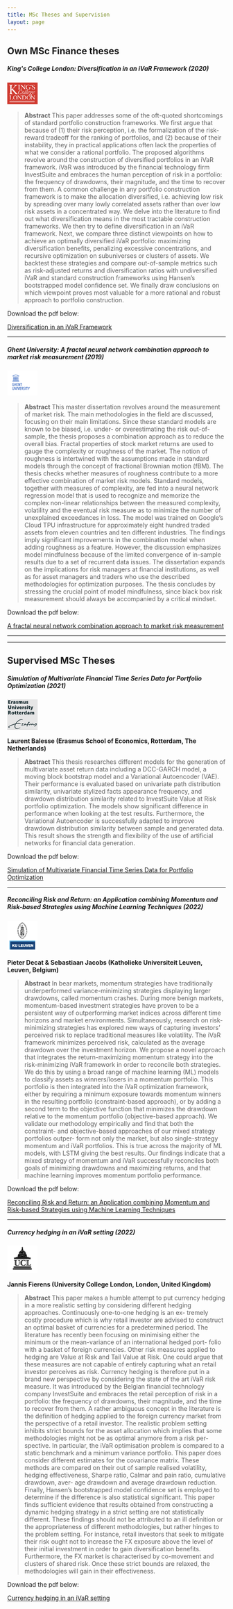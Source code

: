 ```yaml
---
title: MSc Theses and Supervision
layout: page
---
```


## Own MSc Finance theses

##### King's College London: Diversification in an iVaR Framework (2020)
<img src="./assets/images/kings.png" alt="drawing" width="70"/>

> **Abstract** This paper addresses some of the oft-quoted shortcomings of standard portfolio construction frameworks. We first argue that because of (1) their risk perception, i.e. the formalization of the risk-reward tradeoff for the ranking of portfolios, and (2) because of their instability, they in practical applications often lack the properties of what we consider a rational portfolio. The proposed algorithms revolve around the construction of diversified portfolios in an iVaR framework. iVaR was introduced by the financial technology firm InvestSuite and embraces the human perception of risk in a portfolio: the frequency of drawdowns, their magnitude, and the time to recover from them. A common challenge in any portfolio construction framework is to make the allocation diversified, i.e. achieving low risk by spreading over many lowly correlated assets rather than over low risk assets in a concentrated way. We delve into the literature to find out what diversification means in the most tractable construction frameworks. We then try to define diversification in an iVaR framework. Next, we compare three distinct viewpoints on how to achieve an optimally diversified iVaR portfolio: maximizing diversification benefits, penalizing excessive concentrations, and recursive optimization on subuniverses or clusters of assets. We backtest these strategies and compare out-of-sample metrics such as risk-adjusted returns and diversification ratios with undiversified iVaR and standard construction frameworks using Hansen’s bootstrapped model confidence set. We finally draw conclusions on which viewpoint proves most valuable for a more rational and robust approach to portfolio construction.

Download the pdf below:

[Diversification in an iVaR Framework](./assets/EMIEL_LEMAHIEU_A09853.pdf)

----

##### Ghent University: A fractal neural network combination approach to market risk measurement (2019)
<img src="./assets/images/ghent.png" alt="drawing" width="70"/>

> **Abstract** This master dissertation revolves around the measurement of market risk. The main methodologies in the field are discussed, focusing on their main limitations. Since these standard models are known to be biased, i.e. under- or overestimating the risk out-of-sample, the thesis proposes a combination approach as to reduce the overall bias. Fractal properties of stock market returns are used to gauge the complexity or roughness of the market. The notion of roughness is intertwined with the assumptions made in standard models through the concept of fractional Brownian motion (fBM). The thesis checks whether measures of roughness contribute to a more effective combination of market risk models. Standard models, together with measures of complexity, are fed into a neural network regression model that is used to recognize and memorize the complex non-linear relationships between the measured complexity, volatility and the eventual risk measure as to minimize the number of unexplained exceedances in loss. The model was trained on Google’s Cloud TPU infrastructure for approximately eight hundred traded assets from eleven countries and ten different industries. The findings imply significant improvements in the combination model when adding roughness as a feature. However, the discussion emphasizes model mindfulness because of the limited convergence of in-sample results due to a set of recurrent data issues. The dissertation expands on the implications for risk managers at financial institutions, as well as for asset managers and traders who use the described methodologies for optimization purposes. The thesis concludes by stressing the crucial point of model mindfulness, since black box risk measurement should always be accompanied by a critical mindset.

Download the pdf below:

[A fractal neural network combination approach to market risk measurement](./assets/RUG01-002784334_2019_0001_AC.pdf)

----

----
## Supervised MSc Theses

##### Simulation of Multivariate Financial Time Series Data for Portfolio Optimization (2021)
<img src="./assets/images/rotterdam.png" alt="drawing" width="70"/>

**Laurent Balesse (Erasmus School of Economics, Rotterdam, The Netherlands)**

> **Abstract** This thesis researches different models for the generation of multivariate asset return data including a DCC-GARCH model, a moving block bootstrap model and a Variational Autoencoder (VAE). Their performance is evaluated based on univariate path distribution similarity, univariate stylized facts appearance frequency, and drawdown distribution similarity related to InvestSuite Value at Risk portfolio optimization. The models show significant difference in performance when looking at the test results. Furthermore, the Variational Autoencoder is successfully adapted to improve drawdown distribution similarity between sample and generated data. This result shows the strength and flexibility of the use of artificial networks for financial data generation.


Download the pdf below:

[Simulation of Multivariate Financial Time Series Data for Portfolio Optimization](./assets/Thesis_2021___Financial_time_series_prediction_with_deep_learning-7.pdf)

----

##### Reconciling Risk and Return: an Application combining Momentum and Risk-based Strategies using Machine Learning Techniques (2022)
<img src="./assets/images/leuven.png" alt="drawing" width="70"/>

**Pieter Decat & Sebastiaan Jacobs (Katholieke Universiteit Leuven, Leuven, Belgium)**

> **Abstract** In bear markets, momentum strategies have traditionally underperformed variance-minimizing strategies displaying larger drawdowns, called momentum crashes. During more benign markets, momentum-based investment strategies have proven to be a persistent way of outperforming market indices across different time horizons and market environments. Simultaneously, research on risk-minimizing strategies has explored new ways of capturing investors’ perceived risk to replace traditional measures like volatility. The iVaR framework minimizes perceived risk, calculated as the average drawdown over the investment horizon. We propose a novel approach that integrates the return-maximizing momentum strategy into the risk-minimizing iVaR framework in order to reconcile both strategies. We do this by using a broad range of machine learning (ML) models to classify assets as winners/losers in a momentum portfolio. This portfolio is then integrated into the iVaR optimization framework, either by requiring a minimum exposure towards momentum winners in the resulting portfolio (constraint-based approach), or by adding a second term to the objective function that minimizes the drawdown relative to the momentum portfolio (objective-based approach). We validate our methodology empirically and find that both the constraint- and objective-based approaches of our mixed strategy portfolios outper- form not only the market, but also single-strategy momentum and iVaR portfolios. This is true across the majority of ML models, with LSTM giving the best results. Our findings indicate that a mixed strategy of momentum and iVaR successfully reconciles both goals of minimizing drawdowns and maximizing returns, and that machine learning improves momentum portfolio performance.

Download the pdf below:

[Reconciling Risk and Return: an Application combining Momentum and Risk-based Strategies using Machine Learning Techniques](./assets/Decat_Jacobs_Momentum.pdf)

----

##### Currency hedging in an iVaR setting (2022)
<img src="./assets/images/ucl.png" alt="drawing" width="70"/>

**Jannis Fierens (University College London, London, United Kingdom)**

> **Abstract** This paper makes a humble attempt to put currency hedging in a more realistic setting by considering different hedging approaches. Continuously one-to-one hedging is an ex- tremely costly procedure which is why retail investor are advised to construct an optimal basket of currencies for a predetermined period. The literature has recently been focusing on minimising either the minimum or the mean-variance of an international hedged port- folio with a basket of foreign currencies. Other risk measures applied to hedging are Value at Risk and Tail Value at Risk. One could argue that these measures are not capable of entirely capturing what an retail investor perceives as risk. Currency hedging is therefore put in a brand new perspective by considering the state of the art iVaR risk measure. It was introduced by the Belgian financial technology company InvestSuite and embraces the retail perception of risk in a portfolio: the frequency of drawdowns, their magnitude, and the time to recover from them. A rather ambiguous concept in the literature is the definition of hedging applied to the foreign currency market from the perspective of a retail investor. The realistic problem setting inhibits strict bounds for the asset allocation which implies that some methodologies might not be as optimal anymore from a risk per- spective. In particular, the iVaR optimisation problem is compared to a static benchmark and a minimum variance portfolio. This paper does consider different estimates for the covariance matrix. These methods are compared on their out of sample realised volatility, hedging effectiveness, Sharpe ratio, Calmar and pain ratio, cumulative drawdown, aver- age drawdown and average drawdown reduction. Finally, Hansen’s bootstrapped model confidence set is employed to determine if the difference is also statistical significant. This paper finds sufficient evidence that results obtained from constructing a dynamic hedging strategy in a strict setting are not statistically different. These findings should not be attributed to an ill definition or the appropriateness of different methodologies, but rather hinges to the problem setting. For instance, retail investors that seek to mitigate their risk ought not to increase the FX exposure above the level of their initial investment in order to gain diversification benefits. Furthermore, the FX market is characterised by co-movement and clusters of shared risk. Once these strict bounds are relaxed, the methodologies will gain in their effectiveness.

Download the pdf below:

[Currency hedging in an iVaR setting ](./assets/VGXS1.pdf)